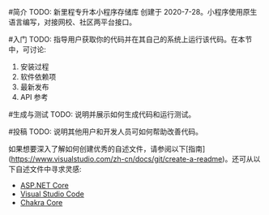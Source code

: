 #简介
TODO: 新里程专升本小程序存储库 创建于 2020-7-28。小程序使用原生语言编写，对接网校、社区两平台接口。

#入门
TODO: 指导用户获取你的代码并在其自己的系统上运行该代码。在本节中，可讨论:
1.	安装过程
2.	软件依赖项
3.	最新发布
4.	API 参考

#生成与测试
TODO: 说明并展示如何生成代码和运行测试。

#投稿
TODO: 说明其他用户和开发人员可如何帮助改善代码。

如果想要深入了解如何创建优秀的自述文件，请参阅以下[指南] (https://www.visualstudio.com/zh-cn/docs/git/create-a-readme)。还可从以下自述文件中寻求灵感:
- [ASP.NET Core](https://github.com/aspnet/Home)
- [Visual Studio Code](https://github.com/Microsoft/vscode)
- [Chakra Core](https://github.com/Microsoft/ChakraCore)